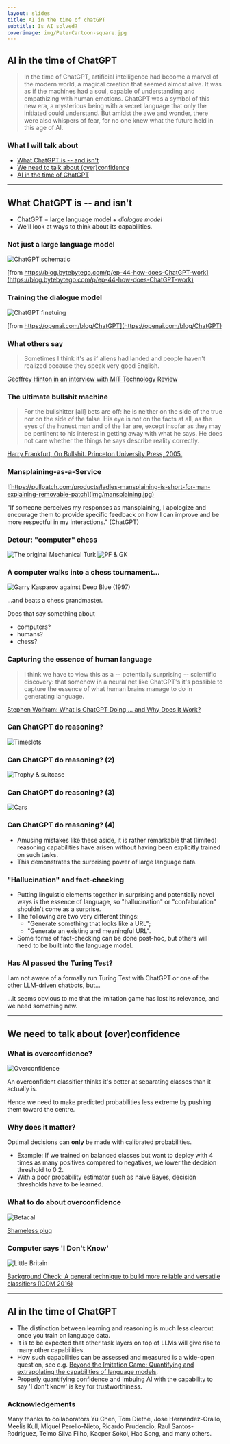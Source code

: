```yaml
---
layout: slides
title: AI in the time of chatGPT
subtitle: Is AI solved?
coverimage: img/PeterCartoon-square.jpg
---
```



## AI in the time of ChatGPT

> In the time of ChatGPT, artificial intelligence had become a marvel of the modern world, a magical creation that seemed almost alive. It was as if the machines had a soul, capable of understanding and empathizing with human emotions. ChatGPT was a symbol of this new era, a mysterious being with a secret language that only the initiated could understand. But amidst the awe and wonder, there were also whispers of fear, for no one knew what the future held in this age of AI.


### What I will talk about

- [What ChatGPT is -- and isn't](#/2)
- [We need to talk about (over)confidence](#/3)
- [AI in the time of ChatGPT](#/4)

<!--
ChatGPT makes mistakes with reasoning and arithmetic. But the surprising thing is it can do reasoning and arithmetic at all. This is somehow teased out of the language data. 
While reasoning, arithmetic and many other are emergent capabilities, this doesn't mean that they can be achieved perfectly by ever larger LMs. 
Putting linguistic elements together in surprising and potentially novel ways is the essence of language, so "hallucination" shouldn't come as a surprise. "Generate something that looks like a URL/literature reference etc." This exemplifies the need for fact-checking (easy in the case of URLs). 
Achievements on "human" tasks have three ingredients: machine, human, task. E.g. Deep Blue, Kasparov, chess; AlphaGo, Lee Se Dong, Go. Conclusions should involve the triple: e.g., chess is more suited to algorithmic treatment than we thought. 
Games like chess and Go have emerged at a sweet spot: it can be played by children, but only few can play it really well. 
Nobody is surprised if the world champion mental calculation is beaten by a computer; or if the world champion road cycling is beaten by a motorbike. 
(something about models as a commodity)
(DNNs' modular design make them particularly suitable for finetuning and transfer learning)
(something about neuro-symbolic AI?)

Foster: these systems are designed to make stuff up
-->

----

## What ChatGPT is -- and isn't

- ChatGPT = large language model + *dialogue model*
- We'll look at ways to think about its capabilities. 


### Not just a large language model

![ChatGPT schematic](img/chatGPT.jpg)<!-- .element  height="80%" width="80%" -->

[from https://blog.bytebytego.com/p/ep-44-how-does-ChatGPT-work](https://blog.bytebytego.com/p/ep-44-how-does-ChatGPT-work)


### Training the dialogue model

![ChatGPT finetuing](img/finetuning.jpg)<!-- .element  height="80%" width="80%" -->

[from https://openai.com/blog/ChatGPT](https://openai.com/blog/ChatGPT)


### What others say

> Sometimes I think it's as if aliens had landed and people haven't realized because they speak very good English.

[Geoffrey Hinton in an interview with MIT Technology Review](https://www.technologyreview.com/2023/05/02/1072528/geoffrey-hinton-google-why-scared-ai/)


### The ultimate bullshit machine

> For the bullshitter [all] bets are off: he is neither on the side of the true nor on the side of the false. His eye is not on the facts at all, as the eyes of the honest man and of the liar are, except insofar as they may be pertinent to his interest in getting away with what he says. He does not care whether the things he says describe reality correctly. 

[Harry Frankfurt, On Bullshit. Princeton University Press, 2005.](https://press.princeton.edu/books/hardcover/9780691122946/on-bullshit)


### Mansplaining-as-a-Service

![https://pullpatch.com/products/ladies-mansplaining-is-short-for-man-explaining-removable-patch](img/mansplaining.jpg)<!-- .element align="right" height="35%" width="35%" -->

"If someone perceives my responses as mansplaining, I apologize and encourage them to provide specific feedback on how I can improve and be more respectful in my interactions." (ChatGPT)


### Detour: "computer" chess

![The original Mechanical Turk](img/MechanicalTurk.jpg)<!-- .element align="left" height="30%" width="30%" -->
![PF & GK](img/kasparov.jpg)<!-- .element align="right" height="50%" width="50%" -->


### A computer walks into a chess tournament...

![Garry Kasparov against Deep Blue (1997)](img/DeepBlue.jpg)<!-- .element align="right" height="35%" width="35%" -->

...and beats a chess grandmaster. 

Does that say something about <!-- .element: class="fragment" -->
- computers? <!-- .element: class="fragment" -->
- humans? <!-- .element: class="fragment" -->
- chess? <!-- .element: class="fragment" -->


### Capturing the essence of human language

> I think we have to view this as a -- potentially surprising -- scientific discovery: that somehow in a neural net like ChatGPT's it's possible to capture the essence of what human brains manage to do in generating language.

[Stephen Wolfram: What Is ChatGPT Doing ... and Why Does It Work?](https://writings.stephenwolfram.com/2023/02/what-is-ChatGPT-doing-and-why-does-it-work/)


### Can ChatGPT do reasoning?

![Timeslots](img/timeslots.jpg)


### Can ChatGPT do reasoning? (2)

![Trophy & suitcase](img/trophy.jpg)


### Can ChatGPT do reasoning? (3)

![Cars](img/cars.jpg)


### Can ChatGPT do reasoning? (4)

- Amusing mistakes like these aside, it is rather remarkable that (limited) reasoning capabilities have arisen without having been explicitly trained on such tasks. 
- This demonstrates the surprising power of large language data. 


### "Hallucination" and fact-checking

- Putting linguistic elements together in surprising and potentially novel ways is the essence of language, so "hallucination" or "confabulation" shouldn't come as a surprise.
- The following are two very different things: 
   - "Generate something that looks like a URL"; 
   - "Generate an existing and meaningful URL". 
- Some forms of fact-checking can be done post-hoc, but others will need to be built into the language model.


### Has AI passed the Turing Test?

I am not aware of a formally run Turing Test with ChatGPT or one of the other LLM-driven chatbots, but...

...it seems obvious to me that the imitation game has lost its relevance, and we need something new. <!-- .element: class="fragment" -->

----

## We need to talk about (over)confidence


### What is overconfidence? 

![Overconfidence](img/overconfidence.jpg) <!-- .element align="right" height="40%" width="40%" -->

An overconfident classifier thinks it's better at separating classes than it actually is. 

Hence we need to make predicted probabilities less extreme by pushing them toward the centre. <!-- .element: class="fragment" -->


### Why does it matter? 

Optimal decisions can **only** be made with calibrated probabilities. 
- Example: If we trained on balanced classes but want to deploy with 4 times as many positives compared to negatives, we lower the decision threshold to 0.2. <!-- .element: class="fragment" -->
- With a poor probability estimator such as naive Bayes, decision thresholds have to be learned. <!-- .element: class="fragment" -->


### What to do about overconfidence

![Betacal](img/betacal.jpg) <!-- .element height="50%" width="50%" -->

[Shameless plug](https://link.springer.com/article/10.1007/s10994-023-06336-7) <!-- .element: class="fragment" -->


### Computer says 'I Don't Know'

![Little Britain](img/LB.jpg) <!-- .element align="right" height="200px" -->

[Background Check: A general technique to build more reliable and versatile classifiers (ICDM 2016)](https://reframe.github.io/background_check/)

----

## AI in the time of ChatGPT

- The distinction between learning and reasoning is much less clearcut once you train on language data. 
- It is to be expected that other task layers on top of LLMs will give rise to many other capabilities. 
- How such capabilities can be assessed and measured is a wide-open question, see e.g. [Beyond the Imitation Game: Quantifying and extrapolating the capabilities of language models](https://arxiv.org/abs/2206.04615). 
- Properly quantifying confidence and imbuing AI with the capability to say 'I don't know' is key for trustworthiness. 


### Acknowledgements

Many thanks to collaborators Yu Chen, Tom Diethe, Jose Hernandez-Orallo, Meelis Kull, Miquel Perello-Nieto, Ricardo Prudencio, Raul Santos-Rodriguez, Telmo Silva Filho, Kacper Sokol, Hao Song, and many others. 
